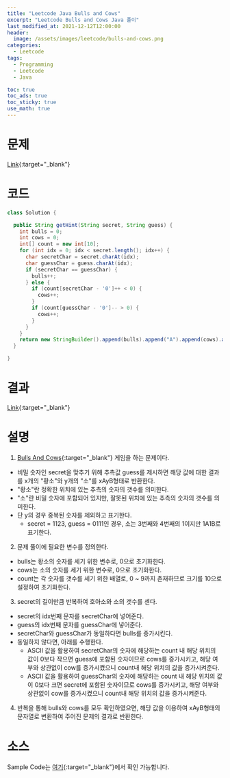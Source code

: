 ```yaml
---
title: "Leetcode Java Bulls and Cows"
excerpt: "Leetcode Bulls and Cows Java 풀이"
last_modified_at: 2021-12-12T12:00:00
header:
  image: /assets/images/leetcode/bulls-and-cows.png
categories:
  - Leetcode
tags:
  - Programming
  - Leetcode
  - Java

toc: true
toc_ads: true
toc_sticky: true
use_math: true
---
```

# 문제
[Link](https://leetcode.com/problems/bulls-and-cows/){:target="_blank"}

# 코드
```java
class Solution {

  public String getHint(String secret, String guess) {
    int bulls = 0;
    int cows = 0;
    int[] count = new int[10];
    for (int idx = 0; idx < secret.length(); idx++) {
      char secretChar = secret.charAt(idx);
      char guessChar = guess.charAt(idx);
      if (secretChar == guessChar) {
        bulls++;
      } else {
        if (count[secretChar - '0']++ < 0) {
          cows++;
        }
        if (count[guessChar - '0']-- > 0) {
          cows++;
        }
      }
    }
    return new StringBuilder().append(bulls).append("A").append(cows).append("B").toString();
  }

}
```

# 결과
[Link](https://leetcode.com/submissions/detail/600493562/){:target="_blank"}

# 설명
1. [Bulls And Cows](https://en.wikipedia.org/wiki/Bulls_and_Cows){:target="_blank"} 게임을 하는 문제이다.
- 비밀 숫자인 secret을 맞추기 위해 추측값 guess를 제시하면 해당 값에 대한 결과를 x개의 "황소"와 y개의 "소"를 xAyB형태로 반환한다.
- "황소"란 정확한 위치에 있는 추측의 숫자의 갯수를 의미한다.
- "소"란 비밀 숫자에 포함되어 있지만, 잘못된 위치에 있는 추측의 숫자의 갯수를 의미한다.
- 단 y의 경우 중복된 숫자를 제외하고 표기한다.
  - secret = 1123, guess = 0111인 경우, 소는 3번째와 4번째의 1이지만 1A1B로 표기한다.

2. 문제 풀이에 필요한 변수를 정의한다.
- bulls는 황소의 숫자를 세기 위한 변수로, 0으로 초기화한다.
- cows는 소의 숫자를 세기 위한 변수로, 0으로 초기화한다.
- count는 각 숫자를 갯수를 세기 위한 배열로, 0 ~ 9까지 존재하므로 크기를 10으로 설정하여 초기화한다.

3. secret의 길이만큼 반복하여 호아소와 소의 갯수를 센다.
- secret의 idx번째 문자를 secretChar에 넣어준다.
- guess의 idx번째 문자를 guessChar에 넣어준다.
- secretChar와 guessChar가 동일하다면 bulls를 증가시킨다.
- 동일하지 않다면, 아래를 수행한다.
  - ASCII 값을 활용하여 secretChar의 숫자에 해당하는 count 내 해당 위치의 값이 0보다 작으면 guess에 포함된 숫자이므로 cows를 증가시키고, 해당 여부와 상관없이 cow를 증가시켰으니 count내 해당 위치의 값을 증가시켜준다.
  - ASCII 값을 활용하여 guessChar의 숫자에 해당하는 count 내 해당 위치의 값이 0보다 크면 secret에 포함된 숫자이므로 cows를 증가시키고, 해당 여부와 상관없이 cow를 증가시켰으니 count내 해당 위치의 값을 증가시켜준다.

4. 반복을 통해 bulls와 cows를 모두 확인하였으면, 해당 값을 이용하여 xAyB형태의 문자열로 변환하여 주어진 문제의 결과로 반환한다.

# 소스
Sample Code는 [여기](https://github.com/GracefulSoul/leetcode/blob/master/src/main/java/gracefulsoul/problems/BullsAndCows.java){:target="_blank"}에서 확인 가능합니다.